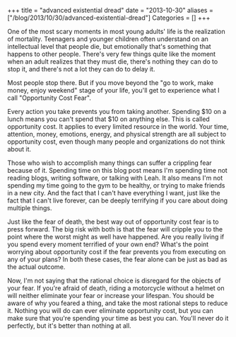 +++
title = "advanced existential dread"
date = "2013-10-30"
aliases = ["/blog/2013/10/30/advanced-existential-dread"]
Categories = []
+++

One of the most scary moments in most young adults' life is the
realization of mortality. Teenagers and younger children often
understand on an intellectual level that people die, but emotionally
that's something that happens to other people. There's very few things
quite like the moment when an adult realizes that they must die, there's
nothing they can do to stop it, and there's not a lot they can do to
delay it.

Most people stop there. But if you move beyond the "go to work, make
money, enjoy weekend" stage of your life, you'll get to experience what
I call "Opportunity Cost Fear".

Every action you take prevents you from taking another. Spending $10 on
a lunch means you can't spend that $10 on anything else. This is called
opportunity cost. It applies to every limited resource in the
world. Your time, attention, money, emotions, energy, and physical
strength are all subject to opportunity cost, even though many people
and organizations do not think about it.

Those who wish to accomplish many things can suffer a crippling fear
because of it. Spending time on this blog post means I'm spending time
not reading blogs, writing software, or talking with Leah. It also means
I'm not spending my time going to the gym to be healthy, or trying to
make friends in a new city. And the fact that I can't have everything I
want, just like the fact that I can't live forever, can be deeply
terrifying if you care about doing multiple things.

Just like the fear of death, the best way out of opportunity cost fear
is to press forward. The big risk with both is that the fear will
cripple you to the point where the worst might as well have
happened. Are you really living if you spend every moment terrified of
your own end? What's the point worrying about opportunity cost if the
fear prevents you from executing on any of your plans? In both these
cases, the fear alone can be just as bad as the actual outcome.

Now, I'm not saying that the rational choice is disregard for the
objects of your fear. If you're afraid of death, riding a motorcycle
without a helmet on will neither eliminate your fear or increase your
lifespan. You should be aware of why you feared a thing, and take the
most rational steps to reduce it. Nothing you will do can ever eliminate
opportunity cost, but you can make sure that you're spending your time
as best you can. You'll never do it perfectly, but it's better than
nothing at all.
